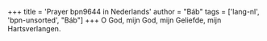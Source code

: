 +++
title = 'Prayer bpn9644 in Nederlands'
author = "Báb"
tags = ['lang-nl', 'bpn-unsorted', "Báb"]
+++
O God, mijn God, mijn Geliefde, mijn Hartsverlangen.
